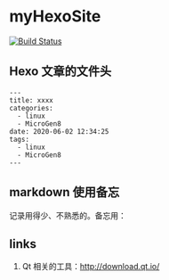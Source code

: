# myHexoSite

[![Build Status](https://travis-ci.org/wangwanqiang/myHexoSite.svg?branch=master)](https://travis-ci.org/wangwanqiang/myHexoSite)



## Hexo 文章的文件头

```
---
title: xxxx
categories:
  - linux
  - MicroGen8
date: 2020-06-02 12:34:25
tags:
  - linux
  - MicroGen8
---
```

## markdown 使用备忘

记录用得少、不熟悉的。备忘用：

## links

1. Qt 相关的工具：http://download.qt.io/
